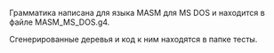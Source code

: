 Грамматика написана для языка MASM для MS DOS и находится в файле MASM_MS_DOS.g4.

Сгенерированные деревья и код к ним находятся в папке тесты.


